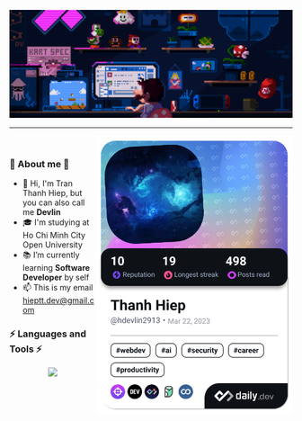 <!-- Header -->
<p align="center"><a href="##"><img src="./images/gif-2.gif" /></a></p>

---

<a href="https://app.daily.dev/hdevlinz">
	<img
	align="right"
	src="./devcard.png"
	width="350"
	alt="Devlin Dev Card" />
</a>

<br />

<!-- Description -->
### 🔰 About me 🔰
- 👋 Hi, I'm Tran Thanh Hiep, but you can also call me **Devlin**
- 🎓 I'm studying at Ho Chi Minh City Open University
- 📚 I’m currently learning **Software Developer** by self
- 📫 This is my email [hieptt.dev@gmail.com](mailto:hieptt.dev@gmail.com)

<!-- Technologies -->
### ⚡ Languages and Tools ⚡
<p align="center">
  <a href="https://skillicons.dev">
    <img src="https://skillicons.dev/icons?i=java,spring,py,django,mysql,html,css,js,jquery,sass,bootstrap,react,regex,git,github,heroku,vercel,githubactions,firebase,selenium&perline=5&theme=dark" />
  </a>
</p>

<br />
